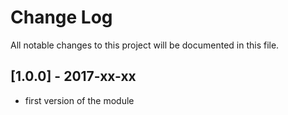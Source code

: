 # Change Log

All notable changes to this project will be documented in this file.

## [1.0.0] - 2017-xx-xx

  * first version of the module
